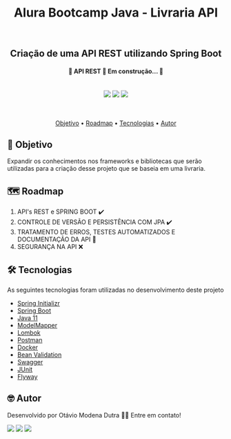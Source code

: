 <h1 align="center"> Alura Bootcamp Java - Livraria API </h1>
<br>
<h2 align="center"> Criação de uma API REST utilizando Spring Boot </h2>
<h4 align="center"> 
	🚧  API REST 🛑 Em construção...  🚧
</h4>
<br>
<body>
  
  <div align="center">
    <img src="https://img.shields.io/github/issues/dutraotavio/livraria-online?style=for-the-badge" /> 
    <img src="https://img.shields.io/github/forks/dutraotavio/livraria-online?style=for-the-badge" />
    <img src="https://img.shields.io/github/stars/dutraotavio/livraria-online?style=for-the-badge" />
  </div>
  <br>
  <br>
  <p align="center">
    <a href="#objetivo">Objetivo</a> •
    <a href="#roadmap">Roadmap</a> • 
    <a href="#tecnologias">Tecnologias</a> • 
    <a href="#autor">Autor</a>
  </p>
  
  <h2>🚀 Objetivo</h2>
  <p>Expandir os conhecimentos nos frameworks e bibliotecas que serão utilizadas para a criação desse projeto que se baseia em uma livraria.</p>
  
  <h2>🗺️ Roadmap</h2>
  <ol>
    <li>API's REST e SPRING BOOT ✔️</li>
    <li>CONTROLE DE VERSÃO E PERSISTÊNCIA COM JPA ✔️</li>
    <li>TRATAMENTO DE ERROS, TESTES AUTOMATIZADOS E DOCUMENTAÇÃO DA API 🚧</li>
    <li>SEGURANÇA NA API ❌</li>
  </ol>
  
  <h2>🛠️ Tecnologias</h2>
	<p> As seguintes tecnologias foram utilizadas no desenvolvimento deste projeto </p>
    <ul>
      	<li><a href="https://start.spring.io/"> Spring Initializr </a> </li>
      	<li><a href="https://spring.io/projects/spring-boot"> Spring Boot </a> </li>
      	<li><a href="https://docs.oracle.com/en/java/javase/11/"> Java 11 </a> </li>
      	<li><a href="http://modelmapper.org/"> ModelMapper </a> </li>
      	<li><a href="https://projectlombok.org/"> Lombok </a> </li>
      	<li><a href="https://www.postman.com/"> Postman </a> </li>
      	<li><a href="https://www.docker.com/"> Docker </a> </li>
	<li><a href="https://beanvalidation.org/"> Bean Validation </a> </li>
	<li><a href="https://swagger.io/"> Swagger </a> </li>
	<li><a href="https://junit.org/junit5/"> JUnit </a> </li>
	<li><a href="https://flywaydb.org/"> Flyway </a> </li>
    </ul>
  
  <h2>🤓 Autor</h2>
	<p>Desenvolvido por Otávio Modena Dutra 👨‍💻 Entre em contato!</p>
	
<a href="https://www.instagram.com/dutraotavio" target="_blank"><img src="https://img.shields.io/badge/Instagram-E4405F?style=for-the-badge&logo=instagram&logoColor=white" target="_blank"></a>
<a href="https://twitter.com/OtavioMDutra" target="_blank"><img src="https://img.shields.io/badge/Twitter-1DA1F2?style=for-the-badge&logo=twitter&logoColor=white" target="_blank"></a>
<a href="https://www.linkedin.com/in/otaviodutra/" target="_blank"><img src="https://img.shields.io/badge/LinkedIn-0077B5?style=for-the-badge&logo=linkedin&logoColor=white" target="_blank"></a>
	</div>
</body>
